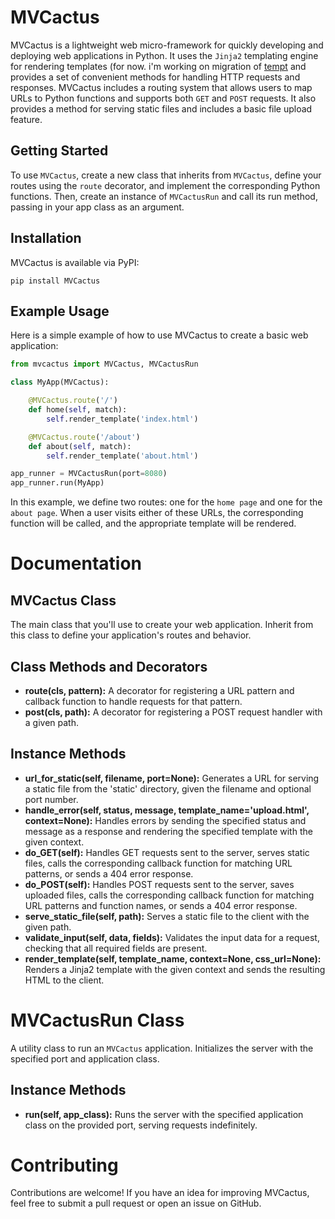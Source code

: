 # MVCactus
MVCactus is a lightweight web micro-framework for quickly developing and deploying web applications in Python. It uses the `Jinja2` templating engine for rendering templates (for now. i'm working on migration of [tempt](https://github.com/Dcohen52/MVCactus) and provides a set of convenient methods for handling HTTP requests and responses. MVCactus includes a routing system that allows users to map URLs to Python functions and supports both `GET` and `POST` requests. It also provides a method for serving static files and includes a basic file upload feature.

## Getting Started
To use `MVCactus`, create a new class that inherits from `MVCactus`, define your routes using the `route` decorator, and implement the corresponding Python functions. Then, create an instance of `MVCactusRun` and call its run method, passing in your app class as an argument.

## Installation
MVCactus is available via PyPI:
```
pip install MVCactus
```

## Example Usage
Here is a simple example of how to use MVCactus to create a basic web application:

``` python
from mvcactus import MVCactus, MVCactusRun

class MyApp(MVCactus):

    @MVCactus.route('/')
    def home(self, match):
        self.render_template('index.html')

    @MVCactus.route('/about')
    def about(self, match):
        self.render_template('about.html')

app_runner = MVCactusRun(port=8080)
app_runner.run(MyApp)
```

In this example, we define two routes: one for the `home page` and one for the `about page`. When a user visits either of these URLs, the corresponding function will be called, and the appropriate template will be rendered.

# Documentation

## MVCactus Class
The main class that you'll use to create your web application. Inherit from this class to define your application's routes and behavior.

## Class Methods and Decorators
* **route(cls, pattern):** A decorator for registering a URL pattern and callback function to handle requests for that pattern.
* **post(cls, path):** A decorator for registering a POST request handler with a given path.

## Instance Methods
* **url_for_static(self, filename, port=None):** Generates a URL for serving a static file from the 'static' directory, given the filename and optional port number.
* **handle_error(self, status, message, template_name='upload.html', context=None):** Handles errors by sending the specified status and message as a response and rendering the specified template with the given context.
* **do_GET(self):** Handles GET requests sent to the server, serves static files, calls the corresponding callback function for matching URL patterns, or sends a 404 error response.
* **do_POST(self):** Handles POST requests sent to the server, saves uploaded files, calls the corresponding callback function for matching URL patterns and function names, or sends a 404 error response.
* **serve_static_file(self, path):** Serves a static file to the client with the given path.
* **validate_input(self, data, fields):** Validates the input data for a request, checking that all required fields are present.
* **render_template(self, template_name, context=None, css_url=None):** Renders a Jinja2 template with the given context and sends the resulting HTML to the client.


# MVCactusRun Class
A utility class to run an `MVCactus` application. Initializes the server with the specified port and application class.

## Instance Methods
* **run(self, app_class):** Runs the server with the specified application class on the provided port, serving requests indefinitely.

# Contributing
Contributions are welcome! If you have an idea for improving MVCactus, feel free to submit a pull request or open an issue on GitHub.
